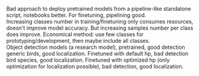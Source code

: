 Bad approach to deploy pretrained models from a pipeline-like standalone script, notebooks better. For finetuning, pipelining good. \
Increasing classes number in training/finetuning only consumes resources, doesn't improve model accuracy. But increasing samples number per class does improve. Economical method: use few classes for prototyping/development, then maybe include all classes.\
Object detection models (a research model), pretrained, good detection generic birds, good localization. Finetuned with default hp, bad detection bird species, good localization. Finetuned with optimized hp (only optimization for localization possible), bad detection, good localization.